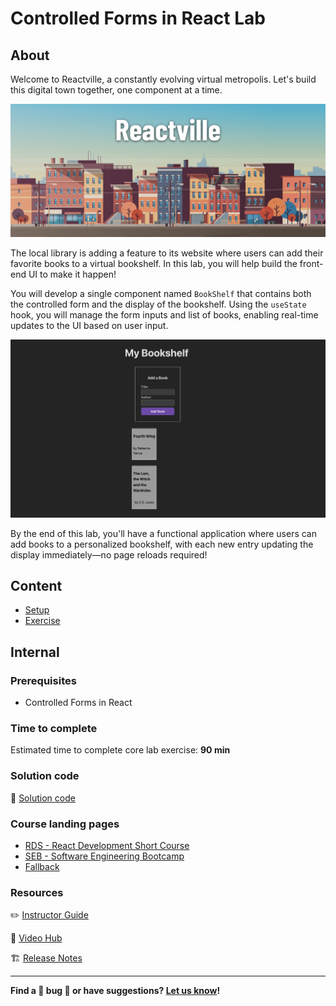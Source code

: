 <h1>
  <span class="prefix"></span>
  <span class="headline">Controlled Forms in React Lab</span>
</h1>

## About

Welcome to Reactville, a constantly evolving virtual metropolis. Let's build this digital town together, one component at a time.

![Reactville Banner](./assets/reactville.png)

The local library is adding a feature to its website where users can add their favorite books to a virtual bookshelf. In this lab, you will help build the front-end UI to make it happen!

You will develop a single component named `BookShelf` that contains both the controlled form and the display of the bookshelf. Using the `useState` hook, you will manage the form inputs and list of books, enabling real-time updates to the UI based on user input.

![Solution UI](./assets/solution-ui.png)

By the end of this lab, you'll have a functional application where users can add books to a personalized bookshelf, with each new entry updating the display immediately—no page reloads required!

## Content

- [Setup](./setup/README.md)
- [Exercise](./exercise/README.md)

## Internal

### Prerequisites

- Controlled Forms in React

### Time to complete

Estimated time to complete core lab exercise: **90 min**

### Solution code

🏁 [Solution code](https://git.generalassemb.ly/modular-curriculum-all-courses/controlled-forms-in-react-lab-solution)

### Course landing pages

- [RDS - React Development Short Course](https://pages.git.generalassemb.ly/modular-curriculum-all-courses/controlled-forms-in-react-lab/canvas-landing-pages/rds.html)
- [SEB - Software Engineering Bootcamp](https://pages.git.generalassemb.ly/modular-curriculum-all-courses/controlled-forms-in-react-lab/canvas-landing-pages/seb.html)
- [Fallback](https://pages.git.generalassemb.ly/modular-curriculum-all-courses/controlled-forms-in-react-lab/canvas-landing-pages/fallback.html)

### Resources

✏️ [Instructor Guide](./internal-resources/instructor-guide.md)

🎥 [Video Hub](./internal-resources/video-hub.md)

🏗️ [Release Notes](./internal-resources/release-notes.md)

---

**Find a 👾 bug 👾 or have suggestions? [Let us know](https://pages.git.generalassemb.ly/modular-curriculum-all-courses/universal-resources-internal/module-feedback.html)!**
